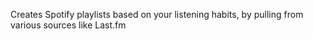 Creates Spotify playlists based on your listening habits, by pulling from various sources like Last.fm
